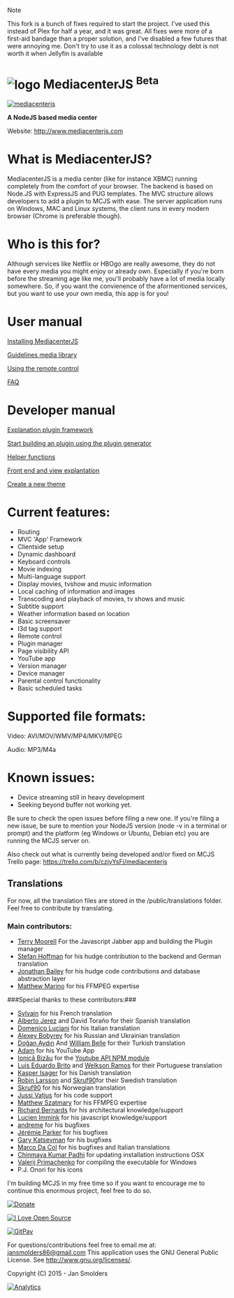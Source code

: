 > [!NOTE]
> This fork is a bunch of fixes required to start the project. I've used this 
> instead of Plex for half a year, and it was great. All fixes were more of a 
> first-aid bandage than a proper solution, and I've disabled a few futures 
> that were annoying me. Don't try to use it as a colossal technology debt is 
> not worth it when Jellyfin is available

![logo](/public/core/css/img/logo.png) MediacenterJS <sup>Beta</sup>
=============

[![mediacenterjs](http://mediacenterjs.com/global/images/screen1.png)](http://www.mediacenterjs.com)

__A NodeJS based media center__

Website: http://www.mediacenterjs.com

What is MediacenterJS?
=========================

MediacenterJS is a media center (like for instance XBMC) running completely from the comfort of your browser.
The backend is based on Node.JS with ExpressJS and PUG templates. 
The MVC structure allows developers to add a plugin to MCJS with ease.
The server application runs on Windows, MAC and Linux systems, the client runs in every modern browser (Chrome is preferable though).

Who is this for?
=========================

Although services like Netflix or HBOgo are really awesome, they do not have every media you might enjoy or already own. Especially if you're born before the streaming age like me, you'll probably have a lot of media locally somewhere. So, if you want the convienence of the aformentioned services, but you want to use your own media, this app is for you!

# User manual

[Installing MediacenterJS](https://github.com/jansmolders86/mediacenterjs/wiki/User-manual:---installing-MediacenterJS)

[Guidelines media library](https://github.com/jansmolders86/mediacenterjs/wiki/User-manual:-Guidelines-media-library)

[Using the remote control](https://github.com/jansmolders86/mediacenterjs/wiki/User-Manual:-Using-the-remote-control)

[FAQ](https://github.com/jansmolders86/mediacenterjs/wiki/User-manual:-FAQ)

# Developer manual

[Explanation plugin framework](https://github.com/jansmolders86/mediacenterjs/wiki/Developer-manual:-plugin-framework)

[Start building an plugin using the plugin generator](https://github.com/jansmolders86/mediacenterjs/wiki/Developer-manual:-Start-building-an-app-using-the-app-generator)

[Helper functions](https://github.com/jansmolders86/mediacenterjs/wiki/Developer-manual:-Helper-functions)

[Front end and view explantation](https://github.com/jansmolders86/mediacenterjs/wiki/Developer-manual:--front-end-and-view-explanation)

[Create a new theme](https://github.com/jansmolders86/mediacenterjs/wiki/Developer-manual:-Themes)

Current features:
===========

* Routing
* MVC 'App' Framework
* Clientside setup
* Dynamic dashboard
* Keyboard controls
* Movie indexing
* Multi-language support
* Display movies, tvshow and music information
* Local caching of information and images
* Transcoding and playback of movies, tv shows and music
* Subtitle support
* Weather information based on location
* Basic screensaver
* I3d tag support
* Remote control
* Plugin manager
* Page visibility API
* YouTube app
* Version manager
* Device manager
* Parental control functionality
* Basic scheduled tasks

Supported file formats:
==================
Video: AVI/MOV/WMV/MP4/MKV/MPEG

Audio: MP3/M4a

Known issues:
=================

* Device streaming still in heavy development
* Seeking beyond buffer not working yet.

Be sure to check the open issues before filing a new one.
If you're filing a new issue, be sure to mention your NodeJS version (node -v in a terminal or prompt) and the platform (eg Windows or Ubuntu, Debian etc) you are running the MCJS server on.

Also check out what is currently being developed and/or fixed on MCJS Trello page: https://trello.com/b/czjyYsFi/mediacenterjs

Translations
-------------
For now, all the translation files are stored in the /public/translations folder.
Feel free to contribute by translating.

### Main contributors: ###

* [Terry MooreII](https://github.com/TerryMooreII) For the Javascript Jabber app and building the Plugin manager
* [Stefan Hoffman](https://github.com/hoffi) for his hudge contribution to the backend and German translation
* [Jonathan Bailey](https://github.com/Jon889) for his hudge code contributions and database abstraction layer
* [Matthew Marino](https://github.com/Karnith) for his FFMPEG expertise

###Special thanks to these contributors:###


* [Sylvain](https://github.com/flyinva) for his French translation
* [Alberto Jerez](https://github.com/ajerez) and David Toraño for their Spanish translation
* [Domenico Luciani](https://github.com/dlion) for his Italian translation
* [Alexey Bobyrev](https://github.com/sfate) for his Russian and Ukrainian translation
* [Doğan Aydın](https://github.com/doganaydin) And [William Belle](https://github.com/williambelle) for their Turkish translation
* [Adam](https://github.com/brutalhonesty) for his YouTube App
* [Ionică Bizău](https://github.com/IonicaBizau) for the [Youtube API NPM module](https://github.com/IonicaBizau/youtube-api)
* [Luis Eduardo Brito](https://github.com/luiseduardobrito) and [Welkson Ramos](https://github.com/welksonramos) for their Portuguese translation
* [Kasper Isager](https://github.com/kasperisager) for his Danish translation
* [Robin Larsson](https://github.com/TankMasterRL) and
[Skruf90](https://github.com/skruf90)for their Swedish translation
* [Skruf90](https://github.com/skruf90) for his Norwegian translation
* [Jussi Vatjus](https://github.com/jupe) for his code support
* [Matthew Szatmary](https://github.com/szatmary) for his FFMPEG expertise
* [Richard Bernards](https://github.com/RichardBernards) for his architectural knowledge/support
* [Lucien Immink](https://github.com/lucienimmink) for his javascript knowledge/support
* [andreme](https://github.com/andreme) for his bugfixes
* [Jérémie Parker](https://github.com/p-j) for his bugfixes
* [Gary Katsevman](https://github.com/gkatsev) for his bugfixes
* [Marco Da Col](https://github.com/ildac) for his bugfixes and Italian translations
* [Chinmaya Kumar Padhi](https://github.com/chinmayapadhi) for updating installation instructions OSX
* [Valerij Primachenko](https://github.com/vprimachenko) for compiling the executable for Windows
* P.J. Onori for his icons

I'm building MCJS in my free time so if you want to encourage me to continue this enormous project, feel free to do so.

[![Donate](http://www.mediacenterjs.com/global/images/github/donate-paypal.jpg)](https://www.paypal.com/cgi-bin/webscr?cmd=_s-xclick&hosted_button_id=DHV3M4SST8C5L)

[![I Love Open Source](http://www.iloveopensource.io/images/logo-lightbg.png)](http://www.iloveopensource.io/projects/5495e0d1084e0d1f2a000599)

[![GitPay](http://img.shields.io/gratipay/JanSmolders.svg)](https://gratipay.com/JanSmolders/)

For questions/contributions feel free to email me at: jansmolders86@gmail.com
This application uses the GNU General Public License. See <http://www.gnu.org/licenses/>.

Copyright (C) 2015 - Jan Smolders

[![Analytics](https://ga-beacon.appspot.com/UA-49988223-1/mediacenterjs/index)](https://github.com/igrigorik/ga-beacon)
